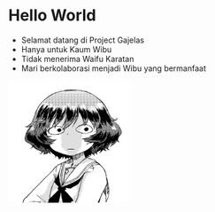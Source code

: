 # Hello World

- Selamat datang di Project Gajelas
- Hanya untuk Kaum Wibu
- Tidak menerima Waifu Karatan
- Mari berkolaborasi menjadi Wibu yang bermanfaat
<img src="fluff.png" width="220px" height="220px" p align="center">
